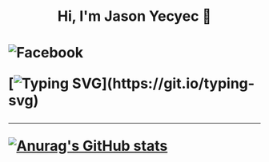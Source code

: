 
  <h1 align="center"> Hi, I'm Jason Yecyec 👋<h1/>
  
![Facebook](https://img.shields.io/badge/Facebook-%.svg?style=for-the-badge&logo=Facebook&logoColor=white)
  
  
[![Typing SVG](https://readme-typing-svg.herokuapp.com?size=25&color=1A8FF7&center=true&width=1000&height=100&lines=Aspiring+to+be+a+Full-stack+developer;Nice+to+meet+you+...)](https://git.io/typing-svg)
  
 ---
[![Anurag's GitHub stats](https://github-readme-stats.vercel.app/api?username=Jasonyecyec&show_icons=true)](https://github.com/Jasonyecyec/github-readme-stats)
          
